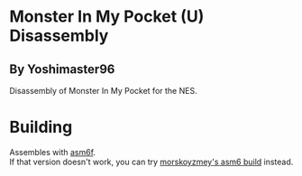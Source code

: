 # Monster In My Pocket (U) Disassembly
## By Yoshimaster96
Disassembly of Monster In My Pocket for the NES.

# Building
Assembles with [asm6f](https://github.com/freem/asm6f).    
If that version doesn't work, you can try [morskoyzmey's asm6 build](https://github.com/morskoyzmey/asm6) instead.
